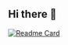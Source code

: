 ## Hi there 👋

[![Readme Card](https://github-readme-stats.vercel.app/api/pin/?username=chipchop7&repo=github-readme-stats)](https://github.com/anuraghazra/github-readme-stats)
